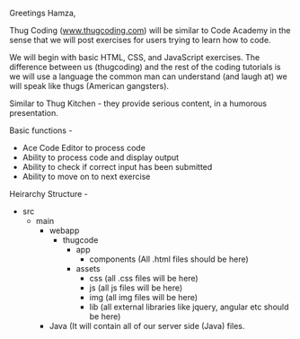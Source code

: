 Greetings Hamza,

Thug Coding (www.thugcoding.com) will be similar to Code Academy in the sense that we will post exercises for users trying to learn how to code. 

We will begin with basic HTML, CSS, and JavaScript exercises. The difference between us (thugcoding) and the rest of the coding tutorials is we will use a language the common man can understand (and laugh at) we will speak like thugs (American gangsters). 

Similar to Thug Kitchen - they provide serious content, in a humorous presentation. 

Basic functions - 

- Ace Code Editor to process code
- Ability to process code and display output
- Ability to check if correct input has been submitted
- Ability to move on to next exercise

Heirarchy Structure - 

 - src
	 - main
		 - webapp
			 - thugcode
				 - app
					 - components (All .html files should be here)
				 - assets
					 - css (all .css files will be here)
					 - js (all js files will be here)
					 - img (all img files will be here)
					 - lib (all external libraries like jquery, angular etc should be here)
		 - Java (It will contain all of our server side (Java) files.
